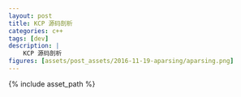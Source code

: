 ```yaml
---
layout: post
title: KCP 源码剖析
categories: c++
tags: [dev]
description: |
    KCP 源码剖析
figures: [assets/post_assets/2016-11-19-aparsing/aparsing.png]
---
```

{% include asset_path %}

